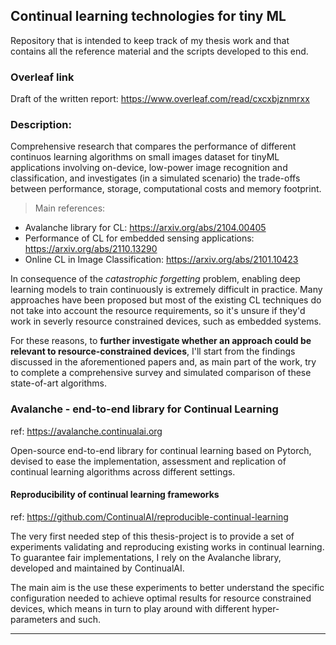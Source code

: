 ## Continual learning technologies for tiny ML
Repository that is intended to keep track of my thesis work and that contains all the reference material and the scripts developed to this end.

### Overleaf link
Draft of the written report:
https://www.overleaf.com/read/cxcxbjznmrxx

### Description: ###
Comprehensive research that compares the performance of different continuos learning algorithms on small images dataset for tinyML applications involving on-device, low-power image recognition and classification, and investigates (in a simulated scenario) the trade-offs between performance, storage, computational costs and memory footprint.

> Main references:
- Avalanche library for CL: https://arxiv.org/abs/2104.00405
- Performance of CL for embedded sensing applications: https://arxiv.org/abs/2110.13290
- Online CL in Image Classification: https://arxiv.org/abs/2101.10423

In consequence of the *catastrophic forgetting* problem, enabling deep learning models to train continuously is extremely difficult in practice. Many approaches have been proposed but most of the existing CL techniques do not take into account the resource requirements, so it's unsure if they'd work in severly resource constrained devices, such as embedded systems.

For these reasons, to **further investigate whether an approach could be relevant to resource-constrained devices**, I'll start from the findings discussed in the aforementioned papers and, as main part of the work, try to complete a comprehensive survey and simulated comparison of these state-of-art algorithms.

### Avalanche - end-to-end library for Continual Learning
ref: https://avalanche.continualai.org

Open-source end-to-end library for continual learning based on Pytorch, devised to ease the implementation, assessment and replication of continual learning algorithms across different settings.

#### Reproducibility of continual learning frameworks
ref: https://github.com/ContinualAI/reproducible-continual-learning


The very first needed step of this thesis-project is to provide a set of experiments validating and reproducing existing works in continual learning.
To guarantee fair implementations, I rely on the Avalanche library, developed and maintained by ContinualAI.

The main aim is the use these experiments to better understand the specific configuration needed to achieve optimal results for resource constrained devices, which means in turn to play around with different hyper-parameters and such.
***
